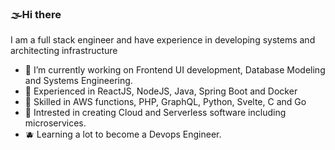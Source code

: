 ### 🌫️Hi there 

I am a full stack engineer and have experience in developing systems and architecting infrastructure


- 🍄 I’m currently working on Frontend UI development, Database Modeling and Systems Engineering.
- 🍋 Experienced in ReactJS, NodeJS, Java, Spring Boot and Docker
- 🧪 Skilled in AWS functions, PHP, GraphQL, Python, Svelte, C and Go
- 🧊 Intrested in creating Cloud and Serverless software including microservices.
- 🫐 Learning a lot to become a Devops Engineer.
